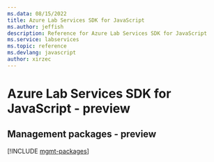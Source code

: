 ```yaml
---
ms.data: 08/15/2022
title: Azure Lab Services SDK for JavaScript
ms.author: jeffish
description: Reference for Azure Lab Services SDK for JavaScript
ms.service: labservices
ms.topic: reference
ms.devlang: javascript
author: xirzec
---
```

# Azure Lab Services SDK for JavaScript - preview

## Management packages - preview
[!INCLUDE [mgmt-packages](lab-services-mgmt-index.md)]